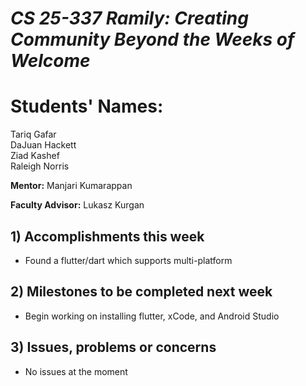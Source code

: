 # *CS 25-337 Ramily: Creating Community Beyond the Weeks of Welcome*

# **Students' Names:**
Tariq Gafar<br />
DaJuan Hackett<br />
Ziad Kashef<br />
Raleigh Norris

**Mentor:**
Manjari Kumarappan

**Faculty Advisor:**
Lukasz Kurgan

## 1) Accomplishments this week ##
   - Found a flutter/dart which supports multi-platform

## 2) Milestones to be completed next week ##
   - Begin working on installing flutter, xCode, and Android Studio

## 3) Issues, problems or concerns ##
   - No issues at the moment